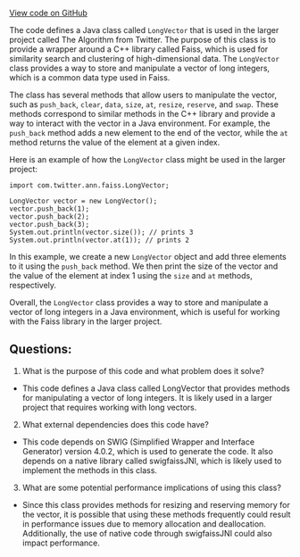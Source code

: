 [View code on GitHub](https://github.com/misbahsy/the-algorithm/ann/src/main/java/com/twitter/ann/faiss/swig/LongVector.java)

The code defines a Java class called `LongVector` that is used in the larger project called The Algorithm from Twitter. The purpose of this class is to provide a wrapper around a C++ library called Faiss, which is used for similarity search and clustering of high-dimensional data. The `LongVector` class provides a way to store and manipulate a vector of long integers, which is a common data type used in Faiss.

The class has several methods that allow users to manipulate the vector, such as `push_back`, `clear`, `data`, `size`, `at`, `resize`, `reserve`, and `swap`. These methods correspond to similar methods in the C++ library and provide a way to interact with the vector in a Java environment. For example, the `push_back` method adds a new element to the end of the vector, while the `at` method returns the value of the element at a given index.

Here is an example of how the `LongVector` class might be used in the larger project:

```
import com.twitter.ann.faiss.LongVector;

LongVector vector = new LongVector();
vector.push_back(1);
vector.push_back(2);
vector.push_back(3);
System.out.println(vector.size()); // prints 3
System.out.println(vector.at(1)); // prints 2
```

In this example, we create a new `LongVector` object and add three elements to it using the `push_back` method. We then print the size of the vector and the value of the element at index 1 using the `size` and `at` methods, respectively.

Overall, the `LongVector` class provides a way to store and manipulate a vector of long integers in a Java environment, which is useful for working with the Faiss library in the larger project.
## Questions: 
 1. What is the purpose of this code and what problem does it solve?
- This code defines a Java class called LongVector that provides methods for manipulating a vector of long integers. It is likely used in a larger project that requires working with long vectors.

2. What external dependencies does this code have?
- This code depends on SWIG (Simplified Wrapper and Interface Generator) version 4.0.2, which is used to generate the code. It also depends on a native library called swigfaissJNI, which is likely used to implement the methods in this class.

3. What are some potential performance implications of using this class?
- Since this class provides methods for resizing and reserving memory for the vector, it is possible that using these methods frequently could result in performance issues due to memory allocation and deallocation. Additionally, the use of native code through swigfaissJNI could also impact performance.